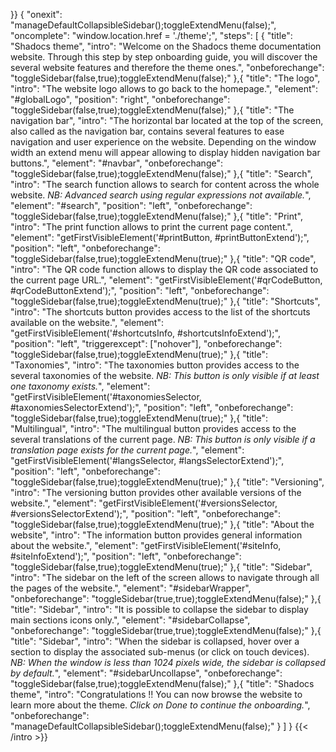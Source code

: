 }} { "onexit": "manageDefaultCollapsibleSidebar();toggleExtendMenu(false);", "oncomplete": "window.location.href = './theme';", "steps": [ { "title": "Shadocs theme", "intro": "Welcome on the Shadocs theme documentation website.
Through this step by step onboarding guide, you will discover the several website features and therefore the theme ones.", "onbeforechange": "toggleSidebar(false,true);toggleExtendMenu(false);" },{ "title": "The logo", "intro": "The website logo allows to go back to the homepage.", "element": "#globalLogo", "position": "right", "onbeforechange": "toggleSidebar(false,true);toggleExtendMenu(false);" },{ "title": "The navigation bar", "intro": "The horizontal bar located at the top of the screen, also called as the navigation bar, contains several features to ease navigation and user experience on the website. Depending on the window width an extend menu will appear allowing to display hidden navigation bar buttons.", "element": "#navbar", "onbeforechange": "toggleSidebar(false,true);toggleExtendMenu(false);" },{ "title": "Search", "intro": "The search function allows to search for content across the whole website.
*NB: Advanced search using regular expressions not available.*", "element": "#search", "position": "left", "onbeforechange": "toggleSidebar(false,true);toggleExtendMenu(false);" },{ "title": "Print", "intro": "The print function allows to print the current page content.", "element": "getFirstVisibleElement('#printButton, #printButtonExtend');", "position": "left", "onbeforechange": "toggleSidebar(false,true);toggleExtendMenu(true);" },{ "title": "QR code", "intro": "The QR code function allows to display the QR code associated to the current page URL.", "element": "getFirstVisibleElement('#qrCodeButton, #qrCodeButtonExtend');", "position": "left", "onbeforechange": "toggleSidebar(false,true);toggleExtendMenu(true);" },{ "title": "Shortcuts", "intro": "The shortcuts button provides access to the list of the shortcuts available on the website.", "element": "getFirstVisibleElement('#shortcutsInfo, #shortcutsInfoExtend');", "position": "left", "triggerexcept": ["nohover"], "onbeforechange": "toggleSidebar(false,true);toggleExtendMenu(true);" },{ "title": "Taxonomies", "intro": "The taxonomies button provides access to the several taxonomies of the website.
*NB: This button is only visible if at least one taxonomy exists.*", "element": "getFirstVisibleElement('#taxonomiesSelector, #taxonomiesSelectorExtend');", "position": "left", "onbeforechange": "toggleSidebar(false,true);toggleExtendMenu(true);" },{ "title": "Multilingual", "intro": "The multilingual button provides access to the several translations of the current page.
*NB: This button is only visible if a translation page exists for the current page.*", "element": "getFirstVisibleElement('#langsSelector, #langsSelectorExtend');", "position": "left", "onbeforechange": "toggleSidebar(false,true);toggleExtendMenu(true);" },{ "title": "Versioning", "intro": "The versioning button provides other available versions of the website.", "element": "getFirstVisibleElement('#versionsSelector, #versionsSelectorExtend');", "position": "left", "onbeforechange": "toggleSidebar(false,true);toggleExtendMenu(true);" },{ "title": "About the website", "intro": "The information button provides general information about the website.", "element": "getFirstVisibleElement('#siteInfo, #siteInfoExtend');", "position": "left", "onbeforechange": "toggleSidebar(false,true);toggleExtendMenu(true);" },{ "title": "Sidebar", "intro": "The sidebar on the left of the screen allows to navigate through all the pages of the website.", "element": "#sidebarWrapper", "onbeforechange": "toggleSidebar(true,true);toggleExtendMenu(false);" },{ "title": "Sidebar", "intro": "It is possible to collapse the sidebar to display main sections icons only.", "element": "#sidebarCollapse", "onbeforechange": "toggleSidebar(true,true);toggleExtendMenu(false);" },{ "title": "Sidebar", "intro": "When the sidebar is collapsed, hover over a section to display the associated sub-menus (or click on touch devices).
*NB: When the window is less than 1024 pixels wide, the sidebar is collapsed by default.*", "element": "#sidebarUncollapse", "onbeforechange": "toggleSidebar(false,true);toggleExtendMenu(false);" },{ "title": "Shadocs theme", "intro": "Congratulations !!
You can now browse the website to learn more about the theme.
*Click on Done to continue the onboarding.*", "onbeforechange": "manageDefaultCollapsibleSidebar();toggleExtendMenu(false);" } ] } {{< /intro >}}